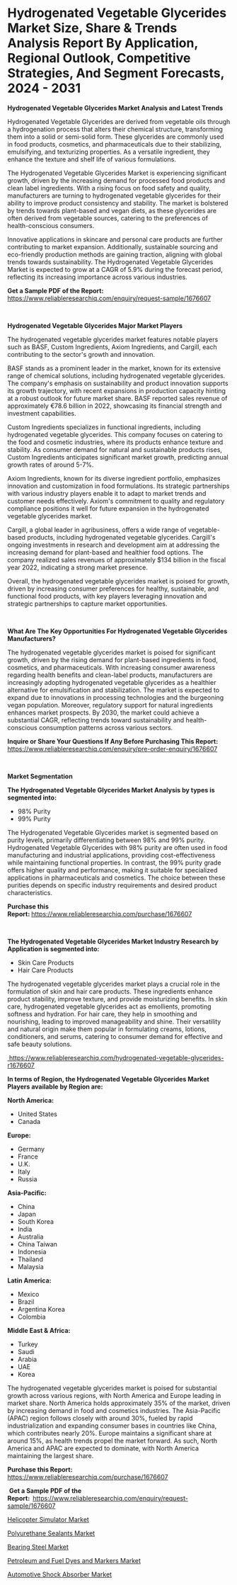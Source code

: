 <p><h1>Hydrogenated Vegetable Glycerides Market Size, Share & Trends Analysis Report By Application, Regional Outlook, Competitive Strategies, And Segment Forecasts, 2024 - 2031</h1></p><p><strong>Hydrogenated Vegetable Glycerides Market Analysis and Latest Trends</strong></p>
<p><p>Hydrogenated Vegetable Glycerides are derived from vegetable oils through a hydrogenation process that alters their chemical structure, transforming them into a solid or semi-solid form. These glycerides are commonly used in food products, cosmetics, and pharmaceuticals due to their stabilizing, emulsifying, and texturizing properties. As a versatile ingredient, they enhance the texture and shelf life of various formulations.</p><p>The Hydrogenated Vegetable Glycerides Market is experiencing significant growth, driven by the increasing demand for processed food products and clean label ingredients. With a rising focus on food safety and quality, manufacturers are turning to hydrogenated vegetable glycerides for their ability to improve product consistency and stability. The market is bolstered by trends towards plant-based and vegan diets, as these glycerides are often derived from vegetable sources, catering to the preferences of health-conscious consumers.</p><p>Innovative applications in skincare and personal care products are further contributing to market expansion. Additionally, sustainable sourcing and eco-friendly production methods are gaining traction, aligning with global trends towards sustainability. The Hydrogenated Vegetable Glycerides Market is expected to grow at a CAGR of 5.9% during the forecast period, reflecting its increasing importance across various industries.</p></p>
<p><strong>Get a Sample PDF of the Report:&nbsp;</strong> <a href="https://www.reliableresearchiq.com/enquiry/request-sample/1676607?utm_campaign=1170&utm_medium=2&utm_source=Github&utm_content=ia&utm_term=10122024&utm_id=hydrogenated-vegetable-glycerides">https://www.reliableresearchiq.com/enquiry/request-sample/1676607</a></p>
<p>&nbsp;</p>
<p><strong>Hydrogenated Vegetable Glycerides Major Market Players</strong></p>
<p><p>The hydrogenated vegetable glycerides market features notable players such as BASF, Custom Ingredients, Axiom Ingredients, and Cargill, each contributing to the sector's growth and innovation. </p><p>BASF stands as a prominent leader in the market, known for its extensive range of chemical solutions, including hydrogenated vegetable glycerides. The company's emphasis on sustainability and product innovation supports its growth trajectory, with recent expansions in production capacity hinting at a robust outlook for future market share. BASF reported sales revenue of approximately €78.6 billion in 2022, showcasing its financial strength and investment capabilities.</p><p>Custom Ingredients specializes in functional ingredients, including hydrogenated vegetable glycerides. This company focuses on catering to the food and cosmetic industries, where its products enhance texture and stability. As consumer demand for natural and sustainable products rises, Custom Ingredients anticipates significant market growth, predicting annual growth rates of around 5-7%.</p><p>Axiom Ingredients, known for its diverse ingredient portfolio, emphasizes innovation and customization in food formulations. Its strategic partnerships with various industry players enable it to adapt to market trends and customer needs effectively. Axiom's commitment to quality and regulatory compliance positions it well for future expansion in the hydrogenated vegetable glycerides market.</p><p>Cargill, a global leader in agribusiness, offers a wide range of vegetable-based products, including hydrogenated vegetable glycerides. Cargill's ongoing investments in research and development aim at addressing the increasing demand for plant-based and healthier food options. The company realized sales revenues of approximately $134 billion in the fiscal year 2022, indicating a strong market presence.</p><p>Overall, the hydrogenated vegetable glycerides market is poised for growth, driven by increasing consumer preferences for healthy, sustainable, and functional food products, with key players leveraging innovation and strategic partnerships to capture market opportunities.</p></p>
<p>&nbsp;</p>
<p><strong>What Are The Key Opportunities For Hydrogenated Vegetable Glycerides Manufacturers?</strong></p>
<p><p>The hydrogenated vegetable glycerides market is poised for significant growth, driven by the rising demand for plant-based ingredients in food, cosmetics, and pharmaceuticals. With increasing consumer awareness regarding health benefits and clean-label products, manufacturers are increasingly adopting hydrogenated vegetable glycerides as a healthier alternative for emulsification and stabilization. The market is expected to expand due to innovations in processing technologies and the burgeoning vegan population. Moreover, regulatory support for natural ingredients enhances market prospects. By 2030, the market could achieve a substantial CAGR, reflecting trends toward sustainability and health-conscious consumption patterns across various sectors.</p></p>
<p><strong>Inquire or Share Your Questions If Any Before Purchasing This Report:</strong> <a href="https://www.reliableresearchiq.com/enquiry/pre-order-enquiry/1676607?utm_campaign=1170&utm_medium=2&utm_source=Github&utm_content=ia&utm_term=10122024&utm_id=hydrogenated-vegetable-glycerides">https://www.reliableresearchiq.com/enquiry/pre-order-enquiry/1676607</a></p>
<p>&nbsp;</p>
<p><strong>Market Segmentation</strong></p>
<p><strong>The Hydrogenated Vegetable Glycerides Market Analysis by types is segmented into:</strong></p>
<p><ul><li>98% Purity</li><li>99% Purity</li></ul></p>
<p><p>The Hydrogenated Vegetable Glycerides market is segmented based on purity levels, primarily differentiating between 98% and 99% purity. Hydrogenated Vegetable Glycerides with 98% purity are often used in food manufacturing and industrial applications, providing cost-effectiveness while maintaining functional properties. In contrast, the 99% purity grade offers higher quality and performance, making it suitable for specialized applications in pharmaceuticals and cosmetics. The choice between these purities depends on specific industry requirements and desired product characteristics.</p></p>
<p><strong>Purchase this Report:&nbsp;</strong><a href="https://www.reliableresearchiq.com/purchase/1676607?utm_campaign=1170&utm_medium=2&utm_source=Github&utm_content=ia&utm_term=10122024&utm_id=hydrogenated-vegetable-glycerides">https://www.reliableresearchiq.com/purchase/1676607</a></p>
<p>&nbsp;</p>
<p><strong>The Hydrogenated Vegetable Glycerides Market Industry Research by Application is segmented into:</strong></p>
<p><ul><li>Skin Care Products</li><li>Hair Care Products</li></ul></p>
<p><p>The hydrogenated vegetable glycerides market plays a crucial role in the formulation of skin and hair care products. These ingredients enhance product stability, improve texture, and provide moisturizing benefits. In skin care, hydrogenated vegetable glycerides act as emollients, promoting softness and hydration. For hair care, they help in smoothing and nourishing, leading to improved manageability and shine. Their versatility and natural origin make them popular in formulating creams, lotions, conditioners, and serums, catering to consumer demand for effective and safe beauty solutions.</p></p>
<p><a href="https://www.reliableresearchiq.com/hydrogenated-vegetable-glycerides-r1676607?utm_campaign=1170&utm_medium=2&utm_source=Github&utm_content=ia&utm_term=10122024&utm_id=hydrogenated-vegetable-glycerides">&nbsp;https://www.reliableresearchiq.com/hydrogenated-vegetable-glycerides-r1676607</a></p>
<p><strong>In terms of Region, the Hydrogenated Vegetable Glycerides Market Players available by Region are:</strong></p>
<p>
    <p> <strong> North America: </strong>
        <ul>
            <li>United States</li>
            <li>Canada</li>
        </ul>
        </p> 
    <p> <strong> Europe: </strong>
        <ul>
            <li>Germany</li>
            <li>France</li>
            <li>U.K.</li>
            <li>Italy</li>
            <li>Russia</li>
        </ul>
        </p> 
    <p> <strong> Asia-Pacific: </strong>
        <ul>
            <li>China</li>
            <li>Japan</li>
            <li>South Korea</li>
            <li>India</li>
            <li>Australia</li>
            <li>China Taiwan</li>
            <li>Indonesia</li>
            <li>Thailand</li>
            <li>Malaysia</li>
        </ul>
        </p> 
    <p> <strong> Latin America: </strong>
        <ul>
            <li>Mexico</li>
            <li>Brazil</li>
            <li>Argentina Korea</li>
            <li>Colombia</li>
        </ul>
        </p> 
    <p> <strong> Middle East & Africa: </strong>
        <ul>
            <li>Turkey</li>
            <li>Saudi</li>
            <li>Arabia</li>
            <li>UAE</li>
            <li>Korea</li>
        </ul>
    </p>
    </p>
<p><p>The hydrogenated vegetable glycerides market is poised for substantial growth across various regions, with North America and Europe leading in market share. North America holds approximately 35% of the market, driven by increasing demand in food and cosmetics industries. The Asia-Pacific (APAC) region follows closely with around 30%, fueled by rapid industrialization and expanding consumer bases in countries like China, which contributes nearly 20%. Europe maintains a significant share at around 15%, as health trends propel the market forward. As such, North America and APAC are expected to dominate, with North America maintaining the largest share.</p></p>
<p><strong>Purchase this Report: </strong><a href="https://www.reliableresearchiq.com/purchase/1676607?utm_campaign=1170&utm_medium=2&utm_source=Github&utm_content=ia&utm_term=10122024&utm_id=hydrogenated-vegetable-glycerides">https://www.reliableresearchiq.com/purchase/1676607</a></p>
<p>&nbsp;<strong>Get a Sample PDF of the Report:&nbsp;&nbsp;</strong><a href="https://www.reliableresearchiq.com/enquiry/request-sample/1676607?utm_campaign=1170&utm_medium=2&utm_source=Github&utm_content=ia&utm_term=10122024&utm_id=hydrogenated-vegetable-glycerides">https://www.reliableresearchiq.com/enquiry/request-sample/1676607</a></p>
<p><strong></strong></p>
<p><p><a href="https://www.linkedin.com/pulse/exploring-growth-potential-helicopter-simulator-market-size-jw40e?utm_campaign=1170&utm_medium=2&utm_source=Github&utm_content=ia&utm_term=10122024&utm_id=hydrogenated-vegetable-glycerides">Helicopter Simulator Market</a></p><p><a href="https://www.linkedin.com/pulse/polyurethane-sealants-market-size-expand-cagr-76-along-c3cbe?utm_campaign=1170&utm_medium=2&utm_source=Github&utm_content=ia&utm_term=10122024&utm_id=hydrogenated-vegetable-glycerides">Polyurethane Sealants Market</a></p><p><a href="https://www.linkedin.com/pulse/bearing-steel-market-outlook-2024-2031-trends-size-projected-znhte?utm_campaign=1170&utm_medium=2&utm_source=Github&utm_content=ia&utm_term=10122024&utm_id=hydrogenated-vegetable-glycerides">Bearing Steel Market</a></p><p><a href="https://www.linkedin.com/pulse/global-petroleum-fuel-dyes-markers-market-analysis-2024-2031-qx8de?utm_campaign=1170&utm_medium=2&utm_source=Github&utm_content=ia&utm_term=10122024&utm_id=hydrogenated-vegetable-glycerides">Petroleum and Fuel Dyes and Markers Market</a></p><p><a href="https://www.linkedin.com/pulse/annual-growth-automotive-shock-absorber-market-46-cagr-revenue-2gone?utm_campaign=1170&utm_medium=2&utm_source=Github&utm_content=ia&utm_term=10122024&utm_id=hydrogenated-vegetable-glycerides">Automotive Shock Absorber Market</a></p></p>